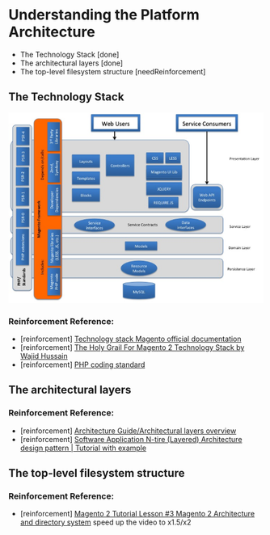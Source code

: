 # Understanding the Platform Architecture
 - The Technology Stack [done]
 - The architectural layers [done]
 - The top-level filesystem structure [needReinforcement]

## The Technology Stack
![](img/technology-stack.jpg)

### Reinforcement Reference:
 - [reinforcement] [Technology stack Magento official documentation](https://devdocs.magento.com/guides/v2.0/architecture/tech-stack.html)
 - [reinforcement] [The Holy Grail For Magento 2 Technology Stack by Wajid Hussain ](https://www.arpatech.com/blog/magento-2-technology-stack/)
 - [reinforcement] [PHP coding standard](https://devdocs.magento.com/guides/v2.2/coding-standards/code-standard-php.html)
 
## The architectural layers
 
### Reinforcement Reference:
  - [reinforcement] [Architecture Guide/Architectural layers overview](https://devdocs.magento.com/guides/v2.2/architecture/archi_perspectives/ALayers_intro.html)
  - [reinforcement] [Software Application N-tire (Layered) Architecture design pattern | Tutorial with example](https://www.youtube.com/watch?v=V4RDMV0L-JM)

## The top-level filesystem structure
 
### Reinforcement Reference:
  - [reinforcement] [Magento 2 Tutorial Lesson #3 Magento 2 Architecture and directory system](https://www.youtube.com/watch?v=unXrBVSZ7to) speed up the video to x1.5/x2